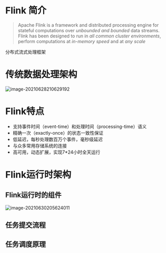 # Flink 简介

> Apache Flink is a framework and distributed processing engine for stateful computations over *unbounded and bounded* data streams. Flink has been designed to run in *all common cluster environments*, perform computations at *in-memory speed* and at *any scale*

分布式流式处理框架

# 传统数据处理架构

![image-20210628210629192](https://fnoteimg.oss-cn-chengdu.aliyuncs.com/img/20210628210636.png)

# Flink特点

- 支持事件时间（event-time）和处理时间（processing-time）语义
- 精确一次（exactly-once）的状态一致性保证
- 低延迟，每秒处理数百万个事件，毫秒级延迟
- 与众多常用存储系统的连接
- 高可用，动态扩展，实现7*24小时全天运行

# Flink运行时架构

## Flink运行时的组件

![image-20210630205624011](https://fnoteimg.oss-cn-chengdu.aliyuncs.com/img/20210630205625.png)

## 任务提交流程

## 任务调度原理



